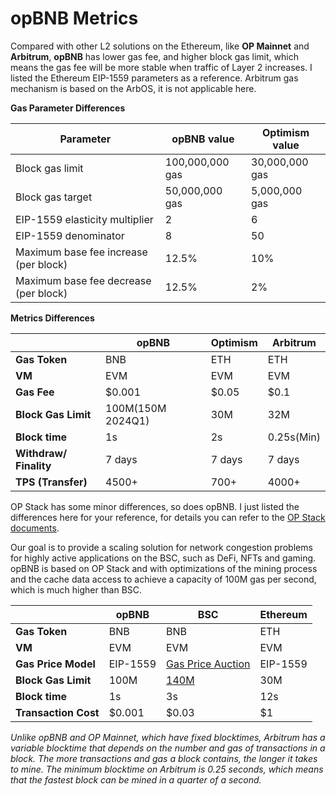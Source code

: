 # opBNB Metrics

Compared with other L2 solutions on the Ethereum, like **OP Mainnet** and **Arbitrum**, **opBNB** has lower gas fee, and higher block gas limit, which means the gas fee will be more stable when traffic of Layer 2 increases. I listed the Ethereum EIP-1559 parameters as a reference. Arbitrum gas mechanism is based on the ArbOS, it is not applicable here.

**Gas Parameter Differences**

| **Parameter**                         | **opBNB value** | **Optimism value** |
| ------------------------------------- | --------------- | ------------------ |
| Block gas limit                       | 100,000,000 gas | 30,000,000 gas     |
| Block gas target                      | 50,000,000 gas  | 5,000,000 gas      |
| EIP-1559 elasticity multiplier        | 2               | 6                  |
| EIP-1559 denominator                  | 8               | 50                 |
| Maximum base fee increase (per block) | 12.5%           | 10%                |
| Maximum base fee decrease (per block) | 12.5%           | 2%                 |

**Metrics Differences**

|                        | **opBNB**         | **Optimism** | **Arbitrum** |
| ---------------------- | ----------------- | ------------ | ------------ |
| **Gas Token**          | BNB               | ETH          | ETH          |
| **VM**                 | EVM               | EVM          | EVM          |
| **Gas Fee**            | $0.001            | $0.05        | $0.1         |
| **Block Gas Limit**    | 100M(150M 2024Q1) | 30M          | 32M          |
| **Block time**         | 1s                | 2s           | 0.25s(Min)   |
| **Withdraw/ Finality** | 7 days            | 7 days       | 7 days       |
| **TPS (Transfer)**     | 4500+             | 700+         | 4000+        |

OP Stack has some minor differences, so does opBNB. I just listed the differences here for your reference, for details you can refer to the [OP Stack documents](https://stack.optimism.io/docs/releases/bedrock/differences/#opcode-differences).

Our goal is to provide a scaling solution for network congestion problems for highly active applications on the BSC, such as DeFi, NFTs and gaming. opBNB is based on OP Stack and with optimizations of the mining process and the cache data access to achieve a capacity of 100M gas per second, which is much higher than BSC. 

|                      | **opBNB** | **BSC**                                             | **Ethereum** |
| -------------------- | --------- | --------------------------------------------------- | ------------ |
| **Gas Token**        | BNB       | BNB                                                 | ETH          |
| **VM**               | EVM       | EVM                                                 | EVM          |
| **Gas Price Model**  | EIP-1559  | [Gas Price Auction](https://bscscan.com/gastracker) | EIP-1559     |
| **Block Gas Limit**  | 100M      | [140M](https://www.bscscan.com/chart/gaslimit)      | 30M          |
| **Block time**       | 1s        | 3s                                                  | 12s          |
| **Transaction Cost** | $0.001    | $0.03                                               | $1           |



*Unlike opBNB and OP Mainnet, which have fixed blocktimes, Arbitrum has a variable blocktime that depends on the number and gas of transactions in a block. The more transactions and gas a block contains, the longer it takes to mine. The minimum blocktime on Arbitrum is 0.25 seconds, which means that the fastest block can be mined in a quarter of a second.*

